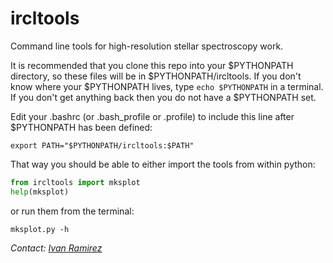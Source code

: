 # ircltools

Command line tools for high-resolution stellar spectroscopy work.

It is recommended that you clone this repo into your $PYTHONPATH directory, so these files will be in $PYTHONPATH/ircltools. If you don't know where your $PYTHONPATH lives, type <code>echo $PYTHONPATH</code> in a terminal. If you don't get anything back then you do not have a $PYTHONPATH set.

Edit your .bashrc (or .bash_profile or .profile) to include this line after $PYTHONPATH has been defined:
```console
export PATH="$PYTHONPATH/ircltools:$PATH"
```

That way you should be able to either import the tools from within python:
```python
from ircltools import mksplot
help(mksplot)
```
or run them from the terminal:
```console
mksplot.py -h
```

*Contact: [Ivan Ramirez](mailto:ivan@astro.as.utexas.edu?subject=cltools)*
